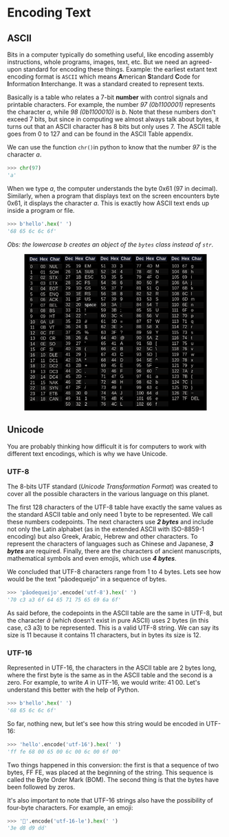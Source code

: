 # Encoding Text

## ASCII

Bits in a computer typically do something useful, like encoding assembly instructions, whole programs, images, text, etc. But we need an agreed-upon standard for encoding these things. Example: the earliest extant text encoding format is `ASCII` which means **A**merican **S**tandard **C**ode for **I**nformation **I**nterchange. It was a standard created to represent texts.

Basically is a table who relates a 7-bit **number** with control signals and printable characters. For example, the number _97 (0b1100001)_ represents the character _a_, while _98 (0b1100010)_ is _b_. Note that these numbers don't exceed 7 bits, but since in computing we almost always talk about bytes, it turns out that an ASCII character has 8 bits but only uses 7. The ASCII table goes from 0 to 127 and can be found in the ASCII Table appendix.

We can use the function `chr()`in python to know that the number _97_ is the character _a_.

```python
>>> chr(97)
'a'
```

When we type _a_, the computer understands the byte 0x61 (97 in decimal). Similarly, when a program that displays text on the screen encounters byte 0x61, it displays the character _a_. This is exactly how ASCII text ends up inside a program or file.

```python
>>> b'hello'.hex(' ')
'68 65 6c 6c 6f'
```

_Obs: the lowercase b creates an object of the `bytes` class instead of `str`._

<figure><img src="../.gitbook/assets/ascii-table.png" alt=""><figcaption></figcaption></figure>

## Unicode

You are probably thinking how difficult it is for computers to work with different text encodings, which is why we have Unicode.

### UTF-8

The 8-bits UTF standard (_Unicode Transformation Format_) was created to cover all the possible characters in the various language on this planet.

The first 128 characters of the UTF-8 table have exactly the same values as the standard ASCII table and only need 1 byte to be represented. We call these numbers codepoints. The next characters use _**2 bytes**_ and include not only the Latin alphabet (as in the extended ASCII with ISO-8859-1 encoding) but also Greek, Arabic, Hebrew and other characters. To represent the characters of languages such as Chinese and Japanese, _**3 bytes**_ are required. Finally, there are the characters of ancient manuscripts, mathematical symbols and even emojis, which use _**4 bytes**_.

We concluded that UTF-8 characters range from 1 to 4 bytes. Lets see how would be the text "pãodequeijo" in a sequence of bytes.

```python
>>> 'pãodequeijo'.encode('utf-8').hex(' ')
'70 c3 a3 6f 64 65 71 75 65 69 6a 6f'
```

As said before, the codepoints in the ASCII table are the same in UTF-8, but the character _ã_ (which doesn't exist in pure ASCII) uses 2 bytes (in this case, c3 a3) to be represented. This is a valid UTF-8 string. We can say its size is 11 because it contains 11 characters, but in bytes its size is 12.

### UTF-16

Represented in UTF-16, the characters in the ASCII table are 2 bytes long, where the first byte is the same as in the ASCII table and the second is a zero. For example, to write _A_ in UTF-16, we would write: 41 00. Let's understand this better with the help of Python.

```python
>>> b'hello'.hex(' ')
'68 65 6c 6c 6f'
```

So far, nothing new, but let's see how this string would be encoded in UTF-16:

```python
>>> 'hello'.encode('utf-16').hex(' ')
'ff fe 68 00 65 00 6c 00 6c 00 6f 00'
```

Two things happened in this conversion: the first is that a sequence of two bytes, FF FE, was placed at the beginning of the string. This sequence is called the Byte Order Mark (BOM). The second thing is that the bytes have been followed by zeros.

It's also important to note that UTF-16 strings also have the possibility of four-byte characters. For example, an emoji:

```python
>>> '🧙'.encode('utf-16-le').hex(' ')
'3e d8 d9 dd'
```
